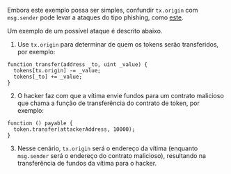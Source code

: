 Embora este exemplo possa ser simples, confundir `tx.origin` com `msg.sender` pode levar a ataques do tipo phishing, como [este](https://blog.ethereum.org/2016/06/24/security-alert-smart-contract-wallets-created-in-frontier-are-vulnerable-to-phishing-attacks/).

Um exemplo de um possível ataque é descrito abaixo.

1) Use `tx.origin` para determinar de quem os tokens serão transferidos, por exemplo:

```
function transfer(address _to, uint _value) {
  tokens[tx.origin] -= _value;
  tokens[_to] += _value;
}
```

2) O hacker faz com que a vítima envie fundos para um contrato malicioso que chama a função de transferência do contrato de token, por exemplo:

```
function () payable {
  token.transfer(attackerAddress, 10000);
}
```

3) Nesse cenário, `tx.origin` será o endereço da vítima (enquanto `msg.sender` será o endereço do contrato malicioso), resultando na transferência de fundos da vítima para o hacker.